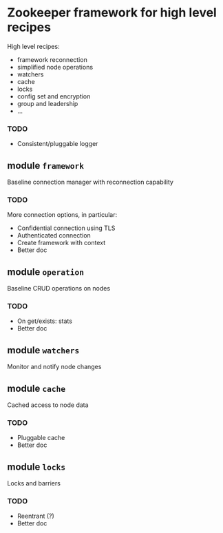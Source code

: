 # Zookeeper framework for high level recipes

High level recipes:

- framework reconnection
- simplified node operations
- watchers
- cache
- locks
- config set and encryption
- group and leadership
- ...

### TODO

- Consistent/pluggable logger

## module `framework`

Baseline connection manager with reconnection capability

### TODO

More connection options, in particular:

- Confidential connection using TLS
- Authenticated connection
- Create framework with context
- Better doc

## module `operation`

Baseline CRUD operations on nodes

### TODO

- On get/exists: stats
- Better doc

## module `watchers`

Monitor and notify node changes

## module `cache`

Cached access to node data

### TODO

- Pluggable cache
- Better doc

## module `locks`

Locks and barriers

### TODO

- Reentrant (?)
- Better doc
